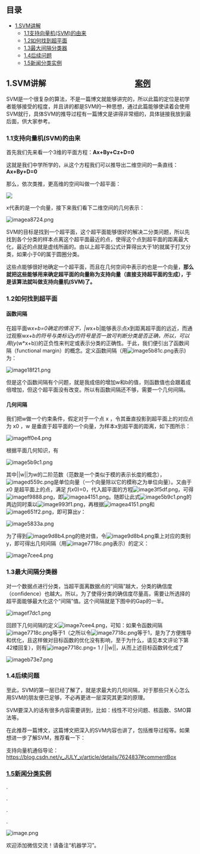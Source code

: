 ## 目录
- [1.SVM讲解](#1svm讲解案例)
  - [1.1支持向量机(SVM)的由来](#11支持向量机svm的由来)
  - [1.2如何找到超平面](#12如何找到超平面)
  - [1.3最大间隔分类器](#13最大间隔分类器)
  - [1.4后续问题](#14后续问题)
  - [1.5新闻分类实例](https://github.com/mantchs/machine_learning_model/tree/master/SVM/cnews_demo)

## 1.SVM讲解&nbsp;&nbsp;&nbsp;&nbsp;&nbsp;&nbsp;&nbsp;&nbsp;&nbsp;&nbsp;&nbsp;&nbsp;&nbsp;&nbsp;&nbsp;&nbsp;&nbsp;&nbsp;&nbsp;&nbsp;&nbsp;&nbsp;&nbsp;&nbsp;&nbsp;&nbsp;&nbsp;&nbsp;&nbsp;&nbsp;&nbsp;&nbsp;&nbsp;&nbsp;&nbsp;&nbsp;&nbsp;&nbsp;&nbsp;&nbsp;&nbsp;&nbsp;&nbsp;&nbsp;&nbsp;&nbsp;&nbsp;&nbsp;[案例](https://github.com/mantchs/machine_learning_model/tree/master/SVM/cnews_demo)

SVM是一个很复杂的算法，不是一篇博文就能够讲完的，所以此篇的定位是初学者能够接受的程度，并且讲的都是SVM的一种思想，通过此篇能够使读着会使用SVM就行，具体SVM的推导过程有一篇博文是讲得非常细的，具体链接我放到最后面，供大家参考。

### 1.1支持向量机(SVM)的由来

首先我们先来看一个3维的平面方程：**Ax+By+Cz+D=0**

这就是我们中学所学的，从这个方程我们可以推导出二维空间的一条直线：**Ax+By+D=0**

那么，依次类推，更高维的空间叫做一个超平面：

![](https://www.wailian.work/images/2018/12/14/image.png)

x代表的是一个向量，接下来我们看下二维空间的几何表示：

![imagea8724.png](https://www.wailian.work/images/2018/12/14/imagea8724.png)

SVM的目标是找到一个超平面，这个超平面能够很好的解决二分类问题，所以先找到各个分类的样本点离这个超平面最近的点，使得这个点到超平面的距离最大化，最近的点就是虚线所画的。由以上超平面公式计算得出大于1的就属于打叉分类，如果小于0的属于圆圈分类。

这些点能够很好地确定一个超平面，而且在几何空间中表示的也是一个向量，**那么就把这些能够用来确定超平面的向量称为支持向量（直接支持超平面的生成），于是该算法就叫做支持向量机(SVM)了。**

### 1.2如何找到超平面

#### 函数间隔

在超平面w*x+b=0确定的情况下，|w*x+b|能够表示点x到距离超平面的远近，而通过观察w*x+b的符号与类标记y的符号是否一致可判断分类是否正确，所以，可以用(y*(w*x+b))的正负性来判定或表示分类的正确性。于此，我们便引出了函数间隔（functional margin）的概念。定义函数间隔（用![image5b81c.png](https://www.wailian.work/images/2018/12/14/image5b81c.png)表示)为：

![image18f21.png](https://www.wailian.work/images/2018/12/14/image18f21.png)

但是这个函数间隔有个问题，就是我成倍的增加w和b的值，则函数值也会跟着成倍增加，但这个超平面没有改变。所以有函数间隔还不够，需要一个几何间隔。

#### 几何间隔

我们把w做一个约束条件，假定对于一个点 x ，令其垂直投影到超平面上的对应点为 x0 ，w 是垂直于超平面的一个向量，为样本x到超平面的距离，如下图所示：

![imageff0e4.png](http://www.wailian.work/images/2018/12/14/imageff0e4.png)

根据平面几何知识，有

![image5b9c1.png](https://www.wailian.work/images/2018/12/14/image5b9c1.png)

其中||w||为w的二阶范数（范数是一个类似于模的表示长度的概念），![imaged559c.png](https://www.wailian.work/images/2018/12/14/imaged559c.png)是单位向量（一个向量除以它的模称之为单位向量）。又由于*x*0 是超平面上的点，满足 *f*(*x*0)=0，代入超平面的方程![image3f5df.png](https://www.wailian.work/images/2018/12/14/image3f5df.png)，可得![imagef9888.png](https://www.wailian.work/images/2018/12/14/imagef9888.png)，即![imagea4151.png](http://www.wailian.work/images/2018/12/14/imagea4151.png)。随即让此式![image5b9c1.png](https://www.wailian.work/images/2018/12/14/image5b9c1.png)的两边同时乘以![image993f1.png](https://www.wailian.work/images/2018/12/14/image993f1.png)，再根据![imagea4151.png](http://www.wailian.work/images/2018/12/14/imagea4151.png)和![image651f2.png](https://www.wailian.work/images/2018/12/14/image651f2.png)，即可算出*γ*：

![image5833a.png](https://www.wailian.work/images/2018/12/14/image5833a.png)

为了得到![image9d8b4.png](https://www.wailian.work/images/2018/12/14/image9d8b4.png)的绝对值，令![image9d8b4.png](https://www.wailian.work/images/2018/12/14/image9d8b4.png)乘上对应的类别 y，即可得出几何间隔（用![image7718c.png](https://www.wailian.work/images/2018/12/14/image7718c.png)表示）的定义：

![image7cee4.png](http://www.wailian.work/images/2018/12/14/image7cee4.png)

### 1.3最大间隔分类器

对一个数据点进行分类，当超平面离数据点的“间隔”越大，分类的确信度（confidence）也越大。所以，为了使得分类的确信度尽量高，需要让所选择的超平面能够最大化这个“间隔”值。这个间隔就是下图中的Gap的一半。

![imagef7dc1.png](https://www.wailian.work/images/2018/12/14/imagef7dc1.png)

回顾下几何间隔的定义![image7cee4.png](http://www.wailian.work/images/2018/12/14/image7cee4.png)，可知：如果令函数间隔![image7718c.png](https://www.wailian.work/images/2018/12/14/image7718c.png)等于1（之所以令![image7718c.png](https://www.wailian.work/images/2018/12/14/image7718c.png)等于1，是为了方便推导和优化，且这样做对目标函数的优化没有影响，至于为什么，请见本文评论下第42楼回复），则有![image7718c.png](https://www.wailian.work/images/2018/12/14/image7718c.png)= 1 / ||w||，从而上述目标函数转化成了

![imageb73e7.png](https://www.wailian.work/images/2018/12/14/imageb73e7.png)

### 1.4后续问题

至此，SVM的第一层已经了解了，就是求最大的几何间隔，对于那些只关心怎么用SVM的朋友便已足够，不必再更进一层深究其更深的原理。

SVM要深入的话有很多内容需要讲到，比如：线性不可分问题、核函数、SMO算法等。

在此推荐一篇博文，这篇博文把深入的SVM内容也讲了，包括推导过程等。如果想进一步了解SVM，推荐看一下：

支持向量机通俗导论：https://blog.csdn.net/v_JULY_v/article/details/7624837#commentBox

### [1.5新闻分类实例](https://github.com/mantchs/machine_learning_model/tree/master/SVM/cnews_demo)

.

.

.

.

![image.png](https://upload-images.jianshu.io/upload_images/13876065-08b587647d14267c.png?imageMogr2/auto-orient/strip%7CimageView2/2/w/1240)

欢迎添加微信交流！请备注“机器学习”。
